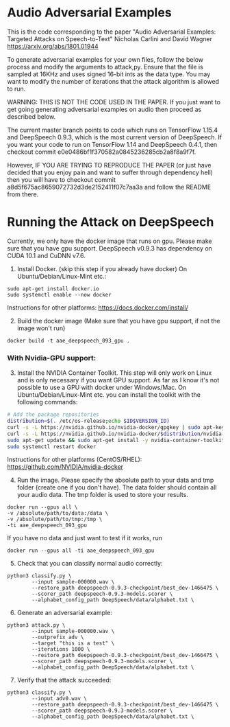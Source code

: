 <!-- 当前仓库并非论文中使用的代码，只提供一个可要运行的 DeepSpeech 攻击示例 -->

# Audio Adversarial Examples
This is the code corresponding to the paper
"Audio Adversarial Examples: Targeted Attacks on Speech-to-Text"
Nicholas Carlini and David Wagner
https://arxiv.org/abs/1801.01944

To generate adversarial examples for your own files, follow the below process
and modify the arguments to attack,py. Ensure that the file is sampled at
16KHz and uses signed 16-bit ints as the data type. You may want to modify
the number of iterations that the attack algorithm is allowed to run.

WARNING: THIS IS NOT THE CODE USED IN THE PAPER. If you just want to get going
generating adversarial examples on audio then proceed as described below.

The current master branch points to code which runs on TensorFlow 1.15.4 and 
DeepSpeech 0.9.3, which is the most current version of DeepSpeech. If you want 
your code to run on TensorFlow 1.14 and DeepSpeech 0.4.1, then checkout 
commit e0e0486bf1f370582a0845236285cb2a8f8a9f7f. 

However, IF YOU ARE TRYING TO REPRODUCE THE PAPER (or just have decided
that you enjoy pain and want to suffer through dependency hell) then you
will have to checkout commit a8d5f675ac8659072732d3de2152411f07c7aa3a and
follow the README from there.

# Running the Attack on DeepSpeech 
Currently, we only have the docker image that runs on gpu. Please make sure that you have gpu support. DeepSpeech v0.9.3 has dependency on CUDA 10.1 and CuDNN v7.6.

1. Install Docker. (skip this step if you already have docker)
On Ubuntu/Debian/Linux-Mint etc.:
```
sudo apt-get install docker.io
sudo systemctl enable --now docker
```
Instructions for other platforms:
https://docs.docker.com/install/

2. Build the docker image (Make sure that you have gpu support, if not the image won't run)
```
docker build -t aae_deepspeech_093_gpu .
```
### With Nvidia-GPU support:
3. Install the NVIDIA Container Toolkit.
This step will only work on Linux and is only necessary if you want GPU support.
As far as I know it's not possible to use a GPU with docker under Windows/Mac.
On Ubuntu/Debian/Linux-Mint etc. you can install the toolkit with the following commands:
```sh
# Add the package repositories
distribution=$(. /etc/os-release;echo $ID$VERSION_ID)
curl -s -L https://nvidia.github.io/nvidia-docker/gpgkey | sudo apt-key add -
curl -s -L https://nvidia.github.io/nvidia-docker/$distribution/nvidia-docker.list | sudo tee /etc/apt/sources.list.d/nvidia-docker.list
sudo apt-get update && sudo apt-get install -y nvidia-container-toolkit
sudo systemctl restart docker
```
Instructions for other platforms (CentOS/RHEL):
https://github.com/NVIDIA/nvidia-docker

4. Run the image. Please specify the absolute path to your data and tmp folder (create one if you don't have). The data folder should contain all your audio data. The tmp folder is used to store your results.
```
docker run --gpus all \
-v /absolute/path/to/data:/data \
-v /absolute/path/to/tmp:/tmp \
-ti aae_deepspeech_093_gpu
```
If you have no data and just want to test if it works, run
```
docker run --gpus all -ti aae_deepspeech_093_gpu
```

5. Check that you can classify normal audio correctly:
```
python3 classify.py \
        --input sample-000000.wav \
        --restore_path deepspeech-0.9.3-checkpoint/best_dev-1466475 \
        --scorer_path deepspeech-0.9.3-models.scorer \
        --alphabet_config_path DeepSpeech/data/alphabet.txt \
```

6. Generate an adversarial example:
```
python3 attack.py \
        --input sample-000000.wav \
        --outprefix adv \
        --target "this is a test" \
        --iterations 1000 \
        --restore_path deepspeech-0.9.3-checkpoint/best_dev-1466475 \
        --scorer_path deepspeech-0.9.3-models.scorer \
        --alphabet_config_path DeepSpeech/data/alphabet.txt \
```

7. Verify that the attack succeeded:
```
python3 classify.py \
        --input adv0.wav \
        --restore_path deepspeech-0.9.3-checkpoint/best_dev-1466475 \
        --scorer_path deepspeech-0.9.3-models.scorer \
        --alphabet_config_path DeepSpeech/data/alphabet.txt \
```